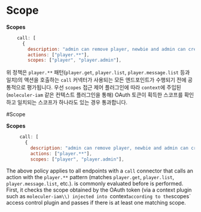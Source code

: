 # Scope

**Scopes**

```javascript
    call: [
      {
        description: "admin can remove player, newbie and admin can create player",
        actions: ["player.**"],
        scopes: ["player", "player.admin"],
```

위 정책은 `player.**` 패턴\(`player.get`, `player.list`, `player.message.list` 등과 일치\)의 액션을 호출하는 `call` 커넥터가 사용되는 모든 엔드포인트가 수행되기 전에 공통적으로 평가됩니다. 우선 `scopes` 접근 제어 플러그인에 따라 `context`에 주입된 \(`moleculer-iam` 같은 컨텍스트 플러그인을 통해\) OAuth 토큰이 획득한 스코프를 확인하고 일치되는 스코프가 하나라도 있는 경우 통과합니다.

#Scope

**Scopes**

```javascript
     call: [
       {
         description: "admin can remove player, newbie and admin can create player",
         actions: ["player.**"],
         scopes: ["player", "player.admin"],
```

The above policy applies to all endpoints with a `call` connector that calls an action with the `player.**` pattern (matches `player.get`, `player.list`, `player.message.list`, etc.). is commonly evaluated before is performed. First, it checks the scope obtained by the OAuth token \(via a context plugin such as `moleculer-iam\\) injected into `context`according to the`scopes` access control plugin and passes if there is at least one matching scope.
